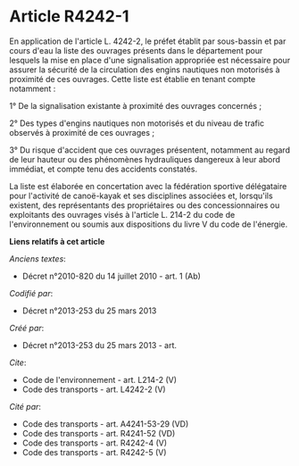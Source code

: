 # Article R4242-1

En application de l'article L. 4242-2, le préfet établit par sous-bassin et par cours d'eau la liste des ouvrages présents
dans le département pour lesquels la mise en place d'une signalisation appropriée est nécessaire pour assurer la sécurité de
la circulation des engins nautiques non motorisés à proximité de ces ouvrages. Cette liste est établie en tenant compte
notamment : 

1° De la signalisation existante à proximité des ouvrages concernés ; 

2° Des types d'engins nautiques non motorisés et du niveau de trafic observés à proximité de ces ouvrages ; 

3° Du risque d'accident que ces ouvrages présentent, notamment au regard de leur hauteur ou des phénomènes hydrauliques
dangereux à leur abord immédiat, et compte tenu des accidents constatés. 

La liste est élaborée en concertation avec la fédération sportive délégataire pour l'activité de canoë-kayak et ses
disciplines associées et, lorsqu'ils existent, des représentants des propriétaires ou des concessionnaires ou exploitants des
ouvrages visés à l'article L. 214-2 du code de l'environnement ou soumis aux dispositions du livre V du code de l'énergie.

**Liens relatifs à cet article**

_Anciens textes_:

  - Décret n°2010-820 du 14 juillet 2010 - art. 1 (Ab)

_Codifié par_:

  - Décret n°2013-253 du 25 mars 2013

_Créé par_:

  - Décret n°2013-253 du 25 mars 2013 - art.

_Cite_:

  - Code de l'environnement - art. L214-2 (V)
  - Code des transports - art. L4242-2 (V)

_Cité par_:

  - Code des transports - art. A4241-53-29 (VD)
  - Code des transports - art. R4241-52 (VD)
  - Code des transports - art. R4242-4 (V)
  - Code des transports - art. R4242-5 (V)
